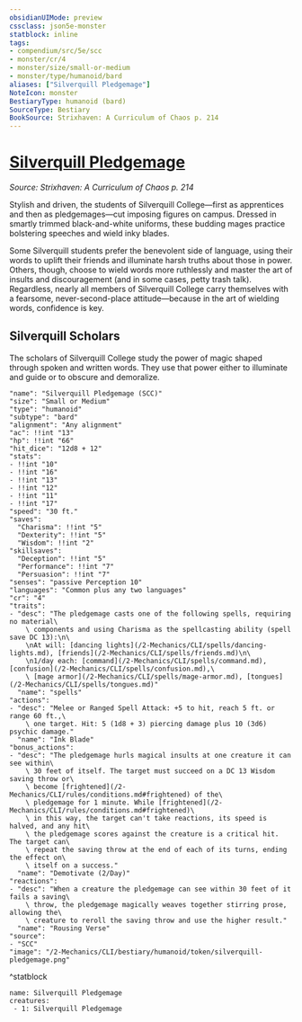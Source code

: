 ```yaml
---
obsidianUIMode: preview
cssclass: json5e-monster
statblock: inline
tags:
- compendium/src/5e/scc
- monster/cr/4
- monster/size/small-or-medium
- monster/type/humanoid/bard
aliases: ["Silverquill Pledgemage"]
NoteIcon: monster
BestiaryType: humanoid (bard)
SourceType: Bestiary
BookSource: Strixhaven: A Curriculum of Chaos p. 214
---
```

# [Silverquill Pledgemage](2-Mechanics/CLI/bestiary/humanoid/silverquill-pledgemage-scc.md)
*Source: Strixhaven: A Curriculum of Chaos p. 214*  

Stylish and driven, the students of Silverquill College—first as apprentices and then as pledgemages—cut imposing figures on campus. Dressed in smartly trimmed black-and-white uniforms, these budding mages practice bolstering speeches and wield inky blades.

Some Silverquill students prefer the benevolent side of language, using their words to uplift their friends and illuminate harsh truths about those in power. Others, though, choose to wield words more ruthlessly and master the art of insults and discouragement (and in some cases, petty trash talk). Regardless, nearly all members of Silverquill College carry themselves with a fearsome, never-second-place attitude—because in the art of wielding words, confidence is key.

## Silverquill Scholars

The scholars of Silverquill College study the power of magic shaped through spoken and written words. They use that power either to illuminate and guide or to obscure and demoralize.

```statblock
"name": "Silverquill Pledgemage (SCC)"
"size": "Small or Medium"
"type": "humanoid"
"subtype": "bard"
"alignment": "Any alignment"
"ac": !!int "13"
"hp": !!int "66"
"hit_dice": "12d8 + 12"
"stats":
- !!int "10"
- !!int "16"
- !!int "13"
- !!int "12"
- !!int "11"
- !!int "17"
"speed": "30 ft."
"saves":
  "Charisma": !!int "5"
  "Dexterity": !!int "5"
  "Wisdom": !!int "2"
"skillsaves":
  "Deception": !!int "5"
  "Performance": !!int "7"
  "Persuasion": !!int "7"
"senses": "passive Perception 10"
"languages": "Common plus any two languages"
"cr": "4"
"traits":
- "desc": "The pledgemage casts one of the following spells, requiring no material\
    \ components and using Charisma as the spellcasting ability (spell save DC 13):\n\
    \nAt will: [dancing lights](/2-Mechanics/CLI/spells/dancing-lights.md), [friends](/2-Mechanics/CLI/spells/friends.md)\n\
    \n1/day each: [command](/2-Mechanics/CLI/spells/command.md), [confusion](/2-Mechanics/CLI/spells/confusion.md),\
    \ [mage armor](/2-Mechanics/CLI/spells/mage-armor.md), [tongues](/2-Mechanics/CLI/spells/tongues.md)"
  "name": "spells"
"actions":
- "desc": "Melee or Ranged Spell Attack: +5 to hit, reach 5 ft. or range 60 ft.,\
    \ one target. Hit: 5 (1d8 + 3) piercing damage plus 10 (3d6) psychic damage."
  "name": "Ink Blade"
"bonus_actions":
- "desc": "The pledgemage hurls magical insults at one creature it can see within\
    \ 30 feet of itself. The target must succeed on a DC 13 Wisdom saving throw or\
    \ become [frightened](/2-Mechanics/CLI/rules/conditions.md#frightened) of the\
    \ pledgemage for 1 minute. While [frightened](/2-Mechanics/CLI/rules/conditions.md#frightened)\
    \ in this way, the target can't take reactions, its speed is halved, and any hit\
    \ the pledgemage scores against the creature is a critical hit. The target can\
    \ repeat the saving throw at the end of each of its turns, ending the effect on\
    \ itself on a success."
  "name": "Demotivate (2/Day)"
"reactions":
- "desc": "When a creature the pledgemage can see within 30 feet of it fails a saving\
    \ throw, the pledgemage magically weaves together stirring prose, allowing the\
    \ creature to reroll the saving throw and use the higher result."
  "name": "Rousing Verse"
"source":
- "SCC"
"image": "/2-Mechanics/CLI/bestiary/humanoid/token/silverquill-pledgemage.png"
```
^statblock

```encounter-table
name: Silverquill Pledgemage
creatures:
 - 1: Silverquill Pledgemage
```